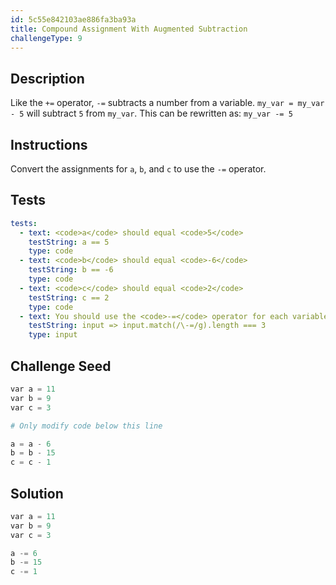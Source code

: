 ```yaml
---
id: 5c55e842103ae886fa3ba93a
title: Compound Assignment With Augmented Subtraction
challengeType: 9
---
```


## Description
<section id='description'>
Like the <code>+=</code> operator, <code>-=</code> subtracts a number from a variable.
<code>my_var = my_var - 5</code>
will subtract <code>5</code> from <code>my_var</code>. This can be rewritten as:
<code>my_var -= 5</code>
</section>

## Instructions
<section id='instructions'>
Convert the assignments for <code>a</code>, <code>b</code>, and <code>c</code> to use the <code>-=</code> operator.
</section>

## Tests
<section id='tests'>

```yml
tests:
  - text: <code>a</code> should equal <code>5</code>
    testString: a == 5
    type: code
  - text: <code>b</code> should equal <code>-6</code>
    testString: b == -6
    type: code
  - text: <code>c</code> should equal <code>2</code>
    testString: c == 2
    type: code
  - text: You should use the <code>-=</code> operator for each variable
    testString: input => input.match(/\-=/g).length === 3
    type: input

```

</section>

## Challenge Seed
<section id='challengeSeed'>

<div id='py-seed'>

```python
var a = 11
var b = 9
var c = 3

# Only modify code below this line

a = a - 6
b = b - 15
c = c - 1

```

</div>

</section>

## Solution
<section id='solution'>


```python
var a = 11
var b = 9
var c = 3

a -= 6
b -= 15
c -= 1
```

</section>
